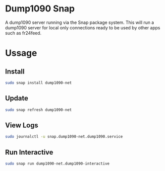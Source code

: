 # Dump1090 Snap
A dump1090 server running via the Snap package system. This will run a dump1090 server for local only connections ready to be used by other apps such as fr24feed. 

# Ussage

## Install
```bash
sudo snap install dump1090-net
```

## Update
```bash
sudo snap refresh dump1090-net
```

## View Logs
```bash
sudo journalctl -u snap.dump1090-net.dump1090.service
```

## Run Interactive
```bash
sudo snap run dump1090-net.dump1090-interactive
```
